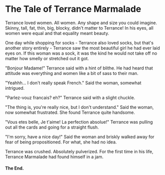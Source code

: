 # The Tale of Terrance Marmalade

Terrance loved women.  All women.  Any shape and size you could imagine.  Skinny, tall, fat, thin, big, blocky, didn't matter to Terrance!  In his eyes, all women were equal and that equality meant beauty.

One day while shopping for socks - Terrance also loved socks, but that's another story entirely - Terrance saw the most beautiful girl he had ever laid eyes on.  If this woman was a sock, it was the kind he would not take off no matter how smelly or stretched out it got.

"Bonjour Madame!"  Terrance said with a hint of blithe.  He had heard that attitude was everything and women like a bit of sass to their man.

"Yeahhh... I don't really speak French."  Said the woman, somewhat intrigued.

"Parlez-vouz francais? eh?"  Terrance said with a slight chuckle.

"The thing is, you're really nice, but I don't understand."  Said the woman, now somewhat frustrated.  She found Terrance quite handsome.

"Vous etes belle, Je t'aime!  La perfection absolue!"  Terrance was pulling out all the cards and going for a straight flush.

"I'm sorry, have a nice day!"  Said the woman and briskly walked away for fear of being propositioned.  For what, she had no idea.

Terrance was crushed.  Absolutely pulverized.  For the first time in his life, Terrance Marmalade had found himself in a jam.

#### The End.
